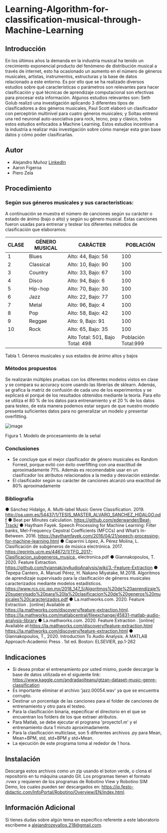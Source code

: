 # Learning-Algorithm-for-classification-musical-through-Machine-Learning

## Introducción
En los últimos años la demanda en la industria musical ha tenido un crecimiento exponencial producto del fenómeno de distribución musical a través de internet, esto ha ocasionado un aumento en el número de géneros musicales, artistas, instrumentos, estructuras y la base de datos relacionado a este entorno. Es por ello que se ha realizado diversos estudios sobre qué características o parámetros son relevantes para hacer clasificación y qué técnicas de aprendizaje computacional son efectivas para procesar esta información. Algunos estudios relevantes son: Seth Golub realizó una investigación aplicando 3 diferentes tipos de clasificadores a dos géneros musicales, Paul Scott elaboró un clasificador con perceptrón multinivel para cuatro géneros musicales; y Soltau entrenó una red neuronal auto-asociativa para rock, tecno, pop y clásico, todos estos estudios enfocados a Machine Learning. Estos estudios incentivan a la industria a realizar más investigación sobre cómo manejar esta gran base datos y cómo poder clasificarlas.

## Autor
* Alejandro Muñoz [LinkedIn](https://www.linkedin.com/in/alejandromz2/)
* Aaron Figeroa
* Piero Zela

## Procedimiento
### Según sus géneros musicales y sus características:
A continuación se muestra el número de canciones según su carácter o estado de ánimo (bajo o alto) y según su género musical. Estas canciones fueron usadas para entrenar y testear los diferentes métodos de clasificación que elaboramos:

| CLASE | GÉNERO MUSICAL | CARÁCTER | POBLACIÓN|
|-------|-------|--------------------|---|
| 1     | Blues | Alto: 44, Bajo: 56 |100|
| 2     | Classical | Alto: 10, Bajo: 90 |100|
| 3     | Country | Alto: 33, Bajo: 67 |100|
| 4     | Disco | Alto: 94, Bajo: 6 |100|
| 5     | Hip-hop | Alto: 70, Bajo: 30 |100|
| 6     | Jazz | Alto: 22, Bajo: 77 |100|
| 7     | Metal | Alto: 96, Bajo: 4 |100|
| 8     | Pop | Alto: 58, Bajo: 42 |100|
| 9     | Reggae | Alto: 9, Bajo: 91 |100|
| 10    | Rock | Alto: 65, Bajo: 35 |100|
|       |      |Alto Total: 501,     Bajo Total: 498| Población Total:999|

Tabla 1. Géneros musicales y sus estados de ánimo altos y bajos

### Métodos propuestos 
Se realizarán múltiples pruebas con los diferentes modelos vistos en clase y se
compara su accuracy score usando las librerías de sklearn. Además, se grafica la matriz de confusión de cada uno de los experimentos y se explicará el porqué de los resultados obtenidos mediante la teoría. Para ello se utiliza el 80 % de los datos para entrenamiento y el 20 % de los datos para testeo, de esta manera podemos estar seguro de que nuestro modelo presenta suficientes datos para no generalizar un modelo y presentar overfitting.

![image](https://github.com/alejandromz2/Learning-Algorithm-for-classification-musical-through-Deep-Learning/assets/30611516/a68977e5-3046-414f-ae6c-6ba1db4201b1)

Figura 1. Modelo de procesamiento de la señal

### Conclusiones
* Se concluye que el mejor clasificador de género musicales es Random Forrest, porque evitó con éxito overfifting con una exactitud de aproximadamente 71%. Además es recomendable usar en un clasificador los atributos relacionados a la media y desviación estándar.
* El clasificador según su carácter de canciones alcanzó una exactitud de 80% aproximadamente

### Bibliografía
● Sánchez Hidalgo, A. Multi-label Music Genre Classification. 2019. http://oa.upm.es/54437/1/TESIS_MASTER_ALVARO_SANCHEZ_HIDALGO.pdf
● Beat per Minutes calculation. https://github.com/ederwander/Beat-Track/
● Haytham Fayek. Speech Processing for Machine Learning: Filter banks, Mel-Frequency Cepstral Coefficients (MFCCs) and What’s In-Between. 2016. https://haythamfayek.com/2016/04/21/speech-processing-for-machine-learning.html
● Caparrini López, A. Pérez Molina, L. Clasificación de subgéneros de música electrónica. 2017. https://eprints.ucm.es/44672/1/TFG_2017-Clasificacion_subgeneros_musica_
electronica.pdf
● Giannakopoulos, T. 2020. Feature Extraction. https://github.com/tyiannak/pyAudioAnalysis/wiki/3.-Feature-Extraction
● Tepepa Cantero, A. Manuel Pérez, H. Nakano Miyatake, M.2018. Algoritmos de aprendizaje supervisado para la clasificación de géneros musicales caracterizados
mediante modelos estadísticos.
https://www.rcs.cic.ipn.mx/2018_147_5/Algoritmos%20de%20aprendizaje%20supervisado%20para%20la%20clasificacion%20de%20generos%20musicales%20caracterizados.pdf
● La.mathworks.com. 2020. Feature Extraction . [online] Available at:
<https://la.mathworks.com/discovery/feature-extraction.html>. https://la.mathworks.com/matlabcentral/fileexchange/45831-matlab-audio-analysis-library
● La.mathworks.com. 2020. Feature Extraction . [online] Available at:<https://la.mathworks.com/discovery/feature-extraction.html> https://la.mathworks.com/discovery/feature-extraction.html
● Giannakopoulos, T., 2020. Introduction To Audio Analysis. A MATLAB
Approach-Academic Press . 1st ed. Boston: ELSEVIER, pp.1-262

## Indicaciones
* Si desea probar el entrenamiento por usted mismo, puede descargar la base de datos utilizada en el siguiente link: https://www.kaggle.com/andradaolteanu/gtzan-dataset-music-genre-classification
* Es importante eliminar el archivo 'jazz.00054.wav' ya que se encuentra corrupto.
* Destinar un porcentaje de las canciones para el folder de canciones de entrenamiento y otro para el testeo.
* Para la clasificación binaria, especificar el directorio en el que se encuentran los folders de los que extraer atributos.
* Para Matlab, se debe ejecutar el programa 'proyecto1.m' y el entrenamiento dura 1 minuto aproximadamente.
* Para la clasificación multiclase, son 5 diferentes archivos .py para Mean, Mean+BPM, std, std+BPM y std+Mean.
* La ejecución de este programa toma al rededor de 1 hora.

## Instalación
Descarga estos archivos como un zip usando el boton verde, o clona el repositorio en tu máquina usando Git. 
Los programas tienen el formato .rvwx y requieren de los programas de Robotino View y Robotino SIM Demo, los cuales pueden ser descargados en: https://ip.festo-didactic.com/InfoPortal/Robotino/Overview/EN/index.html. 

## Información Adicional
Si tienes dudas sobre algún tema en especifico referente a este laboratorio escribeme a alejandrozevallos.218@gmail.com. 
